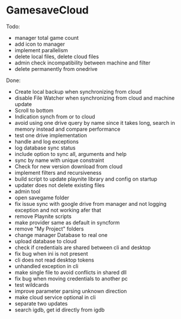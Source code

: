 # GamesaveCloud

Todo:
- manager total game count
- add icon to manager
- implement parallelism
- delete local files, delete cloud files
- admin check incompatibility between machine and filter
- delete permanently from onedrive

Done:
- Create local backup when synchronizing from cloud
- disable File Watcher when synchronizing from cloud and machine update
- Scroll to bottom
- Indication synch from or to cloud
- avoid using one drive query by name since it takes long, search in memory instead and compare performance
- test one drive implementation
- handle and log exceptions
- log database sync status
- include option to sync all, arguments and help
- sync by name with unique constraint
- Check for new version download from cloud
- implement filters and recursiveness
- build script to update playnite library and config on startup
- updater does not delete existing files
- admin tool
- open savegame folder
- fix issue sync with google drive from manager and not logging exception and not working afer that
- remove Playnite scripts
- make provider same as default in syncform
- remove "My Project" folders
- change manager Database to real one
- upload database to cloud
- check if credentials are shared between cli and desktop
- fix bug when ini is not present
- cli does not read desktop tokens
- unhandled exception in cli
- make single file to avoid conflicts in shared dll
- fix bug when moving credentials to another pc
- test wildcards
- improve parameter parsing unknown direction
- make cloud service optional in cli
- separate two updates
- search igdb, get id directly from igdb
